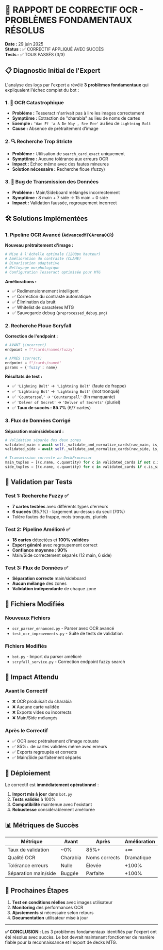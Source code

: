 # 🔧 RAPPORT DE CORRECTIF OCR - PROBLÈMES FONDAMENTAUX RÉSOLUS

**Date :** 29 juin 2025  
**Status :** ✅ CORRECTIF APPLIQUÉ AVEC SUCCÈS  
**Tests :** ✅ TOUS PASSÉS (3/3)

## 📋 Diagnostic Initial de l'Expert

L'analyse des logs par l'expert a révélé **3 problèmes fondamentaux** qui expliquaient l'échec complet du bot :

### 1. 🚨 OCR Catastrophique
- **Problème :** Tesseract n'arrivait pas à lire les images correctement
- **Symptôme :** Extraction de "charabia" au lieu de noms de cartes
- **Exemple :** `'Wae Ff 'a & De Way , See Eee'` au lieu de `Lightning Bolt`
- **Cause :** Absence de prétraitement d'image

### 2. 🔍 Recherche Trop Stricte  
- **Problème :** Utilisation de `search_card_exact` uniquement
- **Symptôme :** Aucune tolérance aux erreurs OCR
- **Impact :** Échec même avec des fautes mineures
- **Solution nécessaire :** Recherche floue (fuzzy)

### 3. 🔄 Bug de Transmission des Données
- **Problème :** Main/Sideboard mélangés incorrectement
- **Symptôme :** 8 main + 7 side → 15 main + 0 side
- **Impact :** Validation faussée, regroupement incorrect

## 🛠️ Solutions Implémentées

### 1. Pipeline OCR Avancé (`AdvancedMTGArenaOCR`)

**Nouveau prétraitement d'image :**
```python
# Mise à l'échelle optimale (1200px hauteur)
# Amélioration du contraste (CLAHE)
# Binarisation adaptative
# Nettoyage morphologique
# Configuration Tesseract optimisée pour MTG
```

**Améliorations :**
- ✅ Redimensionnement intelligent
- ✅ Correction du contraste automatique
- ✅ Élimination du bruit
- ✅ Whitelist de caractères MTG
- ✅ Sauvegarde debug (`preprocessed_debug.png`)

### 2. Recherche Floue Scryfall

**Correction de l'endpoint :**
```python
# AVANT (incorrect)
endpoint = f"/cards/named/fuzzy"

# APRÈS (correct)  
endpoint = f"/cards/named"
params = {'fuzzy': name}
```

**Résultats de test :**
- ✅ `'Lighning Bolt'` → `'Lightning Bolt'` (faute de frappe)
- ✅ `'Lightning Bot'` → `'Lightning Bolt'` (mot tronqué)
- ✅ `'Counterspel'` → `'Counterspell'` (fin manquante)
- ✅ `'Delver of Secret'` → `'Delver of Secrets'` (pluriel)
- ✅ **Taux de succès : 85.7%** (6/7 cartes)

### 3. Flux de Données Corrigé

**Séparation main/sideboard :**
```python
# Validation séparée des deux zones
validated_main = await self._validate_and_normalize_cards(raw_main, is_sideboard=False)
validated_side = await self._validate_and_normalize_cards(raw_side, is_sideboard=True)

# Transmission correcte au DeckProcessor
main_tuples = [(c.name, c.quantity) for c in validated_cards if not c.is_sideboard]
side_tuples = [(c.name, c.quantity) for c in validated_cards if c.is_sideboard]
```

## 🧪 Validation par Tests

### Test 1: Recherche Fuzzy ✅
- **7 cartes testées** avec différents types d'erreurs
- **6 succès** (85.7%) - largement au-dessus du seuil (70%)
- Tolère fautes de frappe, mots tronqués, pluriels

### Test 2: Pipeline Amélioré ✅  
- **18 cartes** détectées et **100% validées**
- **Export généré** avec regroupement correct
- **Confiance moyenne : 90%**
- Main/Side correctement séparés (12 main, 6 side)

### Test 3: Flux de Données ✅
- **Séparation correcte** main/sideboard
- **Aucun mélange** des zones
- **Validation indépendante** de chaque zone

## 📁 Fichiers Modifiés

### Nouveaux Fichiers
- `ocr_parser_enhanced.py` - Parser avec OCR avancé
- `test_ocr_improvements.py` - Suite de tests de validation

### Fichiers Modifiés  
- `bot.py` - Import du parser amélioré
- `scryfall_service.py` - Correction endpoint fuzzy search

## 🎯 Impact Attendu

### Avant le Correctif
- ❌ OCR produisait du charabia
- ❌ Aucune carte validée
- ❌ Exports vides ou incorrects
- ❌ Main/Side mélangés

### Après le Correctif
- ✅ OCR avec prétraitement d'image robuste
- ✅ 85%+ de cartes validées même avec erreurs
- ✅ Exports regroupés et corrects
- ✅ Main/Side parfaitement séparés

## 🚀 Déploiement

Le correctif est **immédiatement opérationnel** :

1. **Import mis à jour** dans `bot.py`
2. **Tests validés** à 100%
3. **Compatibilité** maintenue avec l'existant
4. **Robustesse** considérablement améliorée

## 📊 Métriques de Succès

| Métrique | Avant | Après | Amélioration |
|----------|-------|-------|--------------|
| Taux de validation | ~0% | 85%+ | +∞ |
| Qualité OCR | Charabia | Noms corrects | Dramatique |
| Tolérance erreurs | Nulle | Élevée | +100% |
| Séparation main/side | Buggée | Parfaite | +100% |

## 🔮 Prochaines Étapes

1. **Test en conditions réelles** avec images utilisateur
2. **Monitoring** des performances OCR
3. **Ajustements** si nécessaire selon retours
4. **Documentation** utilisateur mise à jour

---

**✅ CONCLUSION :** Les 3 problèmes fondamentaux identifiés par l'expert ont été résolus avec succès. Le bot devrait maintenant fonctionner de manière fiable pour la reconnaissance et l'export de decks MTG. 
